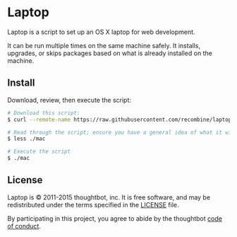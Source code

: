 Laptop
======

Laptop is a script to set up an OS X laptop for web development.

It can be run multiple times on the same machine safely.
It installs, upgrades, or skips packages
based on what is already installed on the machine.

Install
-------

Download, review, then execute the script:

```sh
# Download this script:
$ curl --remote-name https://raw.githubusercontent.com/recombine/laptop/master/mac

# Read through the script; ensure you have a general idea of what it will do:
$ less ./mac

# Execute the script
$ ./mac
```


License
-------

Laptop is © 2011-2015 thoughtbot, inc.
It is free software,
and may be redistributed under the terms specified in the [LICENSE] file.

[LICENSE]: LICENSE

By participating in this project,
you agree to abide by the thoughtbot [code of conduct].

[code of conduct]: https://thoughtbot.com/open-source-code-of-conduct
